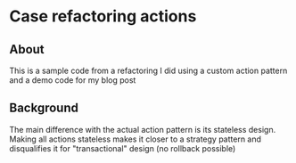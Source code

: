 # Case refactoring actions

## About

This is a sample code from a refactoring I did using a custom action pattern
and a demo code for my blog post

## Background

The main difference with the actual action pattern is its stateless design.
Making all actions stateless makes it closer to a strategy pattern and
disqualifies it for "transactional" design (no rollback possible)